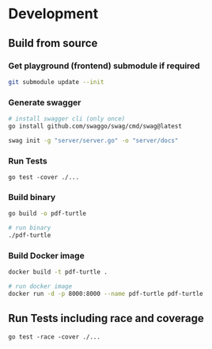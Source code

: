 # Development

## Build from source

### Get playground (frontend) submodule if required

```bash
git submodule update --init
```

### Generate swagger

```bash
# install swagger cli (only once)
go install github.com/swaggo/swag/cmd/swag@latest

swag init -g "server/server.go" -o "server/docs"
```

### Run Tests
```
go test -cover ./...
```

### Build binary

```bash
go build -o pdf-turtle

# run binary
./pdf-turtle
```

### Build Docker image

```bash
docker build -t pdf-turtle .

# run docker image
docker run -d -p 8000:8000 --name pdf-turtle pdf-turtle
```

## Run Tests including race and coverage

```
go test -race -cover ./...
```
